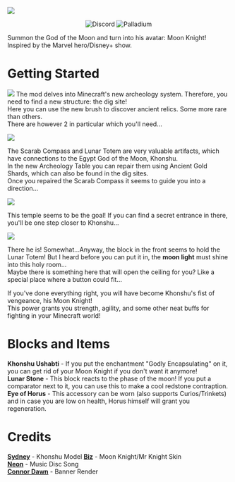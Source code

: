 ![](https://github.com/ThreeTAG/PantheonSent/blob/main/media/banner.png?raw=true)

<div style="text-align: center;">

![Discord](https://img.shields.io/discord/116908382878695430?style=for-the-badge&logo=discord&logoColor=f9dd55&label=Discord&color=f9dd55&link=https%3A%2F%2Fdiscord.gg%2FGATzmppJms)
![Palladium](https://img.shields.io/badge/Palladium-Required-f9dd55?style=for-the-badge&logo=data%3Aimage%2Fpng%3Bbase64%2CiVBORw0KGgoAAAANSUhEUgAAACgAAAAoEAYAAADcbmQuAAABhWlDQ1BJQ0MgcHJvZmlsZQAAKJF9kT1Iw1AUhU9TpSKVDnYQUchQneyiIrqVKhbBQmkrtOpg8tI%2FaNKQpLg4Cq4FB38Wqw4uzro6uAqC4A%2BIs4OToouUeF9SaBHjhZd8nHfP4b37AKFZZarZEwNUzTLSibiYy6%2BKgVf4MIoQfeckZurJzGIWnvV1T31Ud1Ge5d33Zw0oBZMBPpE4xnTDIt4gntm0dM77xGFWlhTic%2BIJgw5I%2FMh12eU3ziWHBZ4ZNrLpeeIwsVjqYrmLWdlQiaeJI4qqUb6Qc1nhvMVZrdZZ%2B5z8hsGCtpLhOq0RJLCEJFIQIaOOCqqwEKW%2FRoqJNO3HPfzDjj9FLplcFTByLKAGFZLjB3%2BD37M1i1OTblIwDvS%2B2PbHGBDYBVoN2%2F4%2Btu3WCeB%2FBq60jr%2FWBGY%2FSW90tMgRENoGLq47mrwHXO4AQ0%2B6ZEiO5KclFIvA%2Bxk9Ux4YvAX619y5tfdx%2BgBkaVbLN8DBITBeoux1j3v3dc%2Ft3572%2FH4Avvtyxc6mI%2BQAAAAGYktHRAD5AN0AVSI3iksAAAAJcEhZcwAACxIAAAsSAdLdfvwAAAAHdElNRQfoAR0PKQ92dVD6AAABQElEQVRo3u2aSRKEMAhFhcr9r9y90Y1WyhBmgXUGePlkhsPYfqdptQ%2BnWcUD2YF5A4WvAbMGCl7A3gK5t0stbwUUtMHtOkgF6OWnuENSKSIFUNt%2FjAbOew6kTgVYBZwWSKwGThokueK9w%2BjbFirA1binCqQ2UMVmXIb3qhgVDHkbI52K0QBrxYerBaukMDXeQR0ZrUWEnUovAUv7fdXHr29TtKciPNpY1gAbYANMbSOKI9qLltaRsxX4FQVmvZQY1RXEnTo6hbUUeKVUlBMJ1Q%2BrIybuOpbl%2FXf1xnn3TmBYjWQ0Bc%2Fi2n5Uoiox%2B2XD7jXdvfyoAkxKoY961NT1elSyGkD2o1KVOVEqLsgCTEuB3PdvsOqIG5h2%2B7vxoJQCsqS2tBD6exuz%2Ff5g6fXBMmsqh%2FviGx1ouk%2Fm3kCtT0x%2FsX0Qhzi%2FtjQAAAAASUVORK5CYII%3D&link=https%3A%2F%2Fmodrinth.com%2Fmod%2Fthreetag-palladium)

</div>

Summon the God of the Moon and turn into his avatar: Moon Knight!  
Inspired by the Marvel hero/Disney+ show.

# Getting Started
![](https://github.com/ThreeTAG/PantheonSent/blob/main/media/dig_site.png?raw=true)
The mod delves into Minecraft's new archeology system. Therefore, you need to find a new structure: the dig site!  
Here you can use the new brush to discover ancient relics. Some more rare than others.  
There are however 2 in particular which you'll need...

![](https://github.com/ThreeTAG/PantheonSent/blob/main/media/restoration.png?raw=true)

The Scarab Compass and Lunar Totem are very valuable artifacts, which have connections to the Egypt God of the Moon, Khonshu.  
In the new Archeology Table you can repair them using Ancient Gold Shards, which can also be found in the dig sites.  
Once you repaired the Scarab Compass it seems to guide you into a direction...

![](https://github.com/ThreeTAG/PantheonSent/blob/main/media/temple.png?raw=true)

This temple seems to be the goal! If you can find a secret entrance in there, you'll be one step closer to Khonshu...

![](https://github.com/ThreeTAG/PantheonSent/blob/main/media/khonshu_statue.png?raw=true)

There he is! Somewhat...Anyway, the block in the front seems to hold the Lunar Totem! But I heard before you can put it in, the **moon light** must shine into this holy room...  
Maybe there is something here that will open the ceiling for you? Like a special place where a button could fit...


If you've done everything right, you will have become Khonshu's fist of vengeance, his Moon Knight!  
This power grants you strength, agility, and some other neat buffs for fighting in your Minecraft world!


# Blocks and Items
**Khonshu Ushabti** - If you put the enchantment "Godly Encapsulating" on it, you can get rid of your Moon Knight if you don't want it anymore!  
**Lunar Stone** - This block reacts to the phase of the moon! If you put a comparator next to it, you can use this to make a cool redstone contraption.  
**Eye of Horus** - This accessory can be worn (also supports Curios/Trinkets) and in case you are low on health, Horus himself will grant you regeneration.

# Credits
**[Sydney](https://twitter.com/Sydokiddo)** - Khonshu Model 
**[Biz](https://twitter.com/BizZzlol)** - Moon Knight/Mr Knight Skin  
**[Neon](https://twitter.com/ThePoopPal)** - Music Disc Song  
**[Connor Dawn](https://twitter.com/TheConnorDawn)** - Banner Render